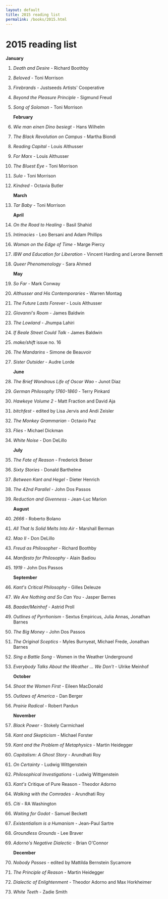 ```yaml
---
layout: default
title: 2015 reading list
permalink: /books/2015.html
---
```


# 2015 reading list

**January**

1. _Death and Desire_ - Richard Boothby
2. _Beloved_ - Toni Morrison
3. _Firebrands_ - Justseeds Artists' Cooperative
4. _Beyond the Pleasure Principle_ - Sigmund Freud
5. _Song of Solomon_ - Toni Morrison

    **February**

6. _Wie man einen Dino besiegt_ - Hans Wilhelm
7. _The Black Revolution on Campus_ - Martha Biondi
8. _Reading Capital_ - Louis Althusser
9. _For Marx_ - Louis Althusser
10. _The Bluest Eye_ - Toni Morrison
11. _Sula_ - Toni Morrison
12. _Kindred_ - Octavia Butler

    **March**

13. _Tar Baby_ - Toni Morrison

    **April**

14. _On the Road to Healing_ - Basil Shahid
15. _Intimacies_ - Leo Bersani and Adam Phillips
16. _Woman on the Edge of Time_ - Marge Piercy
17. _IBW and Education for Liberation_ - Vincent Harding and Lerone Bennett
18. _Queer Phenomenology_ - Sara Ahmed

    **May**

19. _So Far_ - Mark Conway
20. _Althusser and His Contemporaries_ - Warren Montag
21. _The Future Lasts Forever_ - Louis Althusser
22. _Giovanni's Room_ - James Baldwin
23. _The Lowland_ - Jhumpa Lahiri
24. _If Beale Street Could Talk_ - James Baldwin
25. _make/shift_ issue no. 16
26. _The Mandarins_ - Simone de Beauvoir
27. _Sister Outsider_ - Audre Lorde

    **June**

28. _The Brief Wondrous Life of Oscar Wao_ - Junot Diaz
29. _German Philosophy 1760-1860_ - Terry Pinkard
30. _Hawkeye Volume 2_ - Matt Fraction and David Aja
31. _bitchfest_ - edited by Lisa Jervis and Andi Zeisler
32. _The Monkey Grammarian_ - Octavio Paz
33. _Flies_ - Michael Dickman
34. _White Noise_ - Don DeLillo

    **July**

35. _The Fate of Reason_ - Frederick Beiser
36. _Sixty Stories_ - Donald Barthelme
37. _Between Kant and Hegel_ - Dieter Henrich
38. _The 42nd Parallel_ - John Dos Passos
39. _Reduction and Givenness_ - Jean-Luc Marion

    **August**

40. _2666_ - Roberto Bolano
41. _All That Is Solid Melts Into Air_ - Marshall Berman
42. _Mao II_ - Don DeLillo
43. _Freud as Philosopher_ - Richard Boothby
44. _Manifesto for Philosophy_ - Alain Badiou
45. _1919_ - John Dos Passos

    **September**

46. _Kant's Critical Philosophy_ - Gilles Deleuze
47. _We Are Nothing and So Can You_ - Jasper Bernes
48. _Baader/Meinhof_ - Astrid Proll
49. _Outlines of Pyrrhonism_ - Sextus Empiricus, Julia Annas, Jonathan Barnes
50. _The Big Money_ - John Dos Passos
51. _The Original Sceptics_ - Myles Burnyeat, Michael Frede, Jonathan Barnes
52. _Sing a Battle Song_ - Women in the Weather Underground
53. _Everybody Talks About the Weather ... We Don't_ - Ulrike Meinhof

    **October**

54. _Shoot the Women First_ - Eileen MacDonald
55. _Outlaws of America_ - Dan Berger
56. _Prairie Radical_ - Robert Pardun

    **November**

57. _Black Power_ - Stokely Carmichael
58. _Kant and Skepticism_ - Michael Forster
59. _Kant and the Problem of Metaphysics_ - Martin Heidegger
60. _Capitalism: A Ghost Story_ - Arundhati Roy
61. _On Certainty_ - Ludwig Wittgenstein
62. _Philosophical Investigations_ - Ludwig Wittgenstein
63. _Kant's_ Critique of Pure Reason - Theodor Adorno
64. _Walking with the Comrades_ - Arundhati Roy
65. _Citi_ - RA Washington
66. _Waiting for Godot_ - Samuel Beckett
67. _Existentialism is a Humanism_ - Jean-Paul Sartre
68. _Groundless Grounds_ - Lee Braver
69. _Adorno's Negative Dialectic_ - Brian O'Connor

    **December**

70. _Nobody Passes_ - edited by Mattilda Bernstein Sycamore
71. _The Principle of Reason_ - Martin Heidegger
72. _Dialectic of Enlightenment_ - Theodor Adorno and Max Horkheimer
73. _White Teeth_ - Zadie Smith

